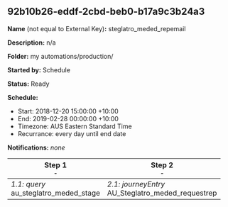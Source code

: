 ## 92b10b26-eddf-2cbd-beb0-b17a9c3b24a3

**Name** (not equal to External Key)**:** steglatro_meded_repemail

**Description:** n/a

**Folder:** my automations/production/

**Started by:** Schedule

**Status:** Ready

**Schedule:**

* Start: 2018-12-20 15:00:00 +10:00
* End: 2019-02-28 00:00:00 +10:00
* Timezone: AUS Eastern Standard Time
* Recurrance: every day until end date

**Notifications:** _none_


| Step 1<br>_<small>-</small>_ | Step 2<br>_<small>-</small>_ |
| --- | --- |
| _1.1: query_<br>au_steglatro_meded_stage | _2.1: journeyEntry_<br>AU_Steglatro_meded_requestrep |

